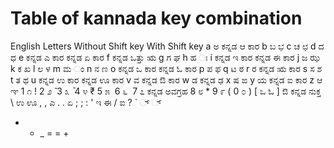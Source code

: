 # Table of kannada key combination

English Letters	Without Shift key	With Shift key
a	ಅ	ಕನ್ನಡ ಆ ಕಾರ
b	ಬ	ಭ
c	ಚ	ಛ
d	ದ	ಧ
e	ಕನ್ನಡ ಎ ಕಾರ	ಕನ್ನಡ ಏ ಕಾರ
f	ಕನ್ನಡ ಒತ್ತು	ಋ
g	ಗ	ಘ
h	ಹ	ಃ
i	ಕನ್ನಡ ಇ ಕಾರ	ಕನ್ನಡ ಈ ಕಾರ
j	ಜ	ಝ
k	ಕ	ಖ
l	ಲ	ಳ
m	ಮ	ಂ
n	ನ	ಣ
o	ಕನ್ನಡ ಒ ಕಾರ	ಕನ್ನಡ ಓ ಕಾರ
p	ಪ	ಫ
q	ಟ	ಠ
r	ರ	ಕನ್ನಡ ಋ ಕಾರ
s	ಸ	ಶ
t	ತ	ಥ
u	ಕನ್ನಡ ಉ ಕಾರ	ಕನ್ನಡ ಊ ಕಾರ
v	ವ	ಕನ್ನಡ ಔ ಕಾರ
w	ಡ	ಕನ್ನಡ ಢ 
x	ಷ	ಙ
y	ಯ	ಕನ್ನಡ ಐ ಕಾರ
z	ಆ	ಞ
1	೧	!
2	೨	̆
3	೩	̄
4	೪	₹
5	೫	‌
6	೬	‍
7	೭	ಕನ್ನಡ ಅವಗ್ರಹ
8	೮	*
9	೯	(
0	೦	)
[	ಒ	ಓ
]	ಔ	ಕನ್ನಡ ನುಕ್ತ
\	ಉ	ಊ
,	,	ಎ
.	.	ಏ
;	;	:
'	ಇ	ಈ
/	ಐ	?
`	 ‍್  	 ್‌
-	-	_
=	=	+
